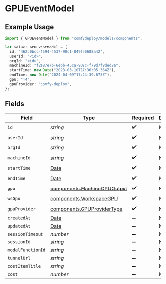 # GPUEventModel

## Example Usage

```typescript
import { GPUEventModel } from "comfydeploy/models/components";

let value: GPUEventModel = {
  id: "462c0bcc-4594-4537-90c1-849fa0688a42",
  userId: "<id>",
  orgId: "<id>",
  machineId: "f2e87e7b-6ebb-45ca-932c-f79d7f9ded2a",
  startTime: new Date("2023-03-10T17:36:05.364Z"),
  endTime: new Date("2024-04-09T17:44:39.673Z"),
  gpu: "T4",
  gpuProvider: "comfy-deploy",
};
```

## Fields

| Field                                                                                         | Type                                                                                          | Required                                                                                      | Description                                                                                   |
| --------------------------------------------------------------------------------------------- | --------------------------------------------------------------------------------------------- | --------------------------------------------------------------------------------------------- | --------------------------------------------------------------------------------------------- |
| `id`                                                                                          | *string*                                                                                      | :heavy_check_mark:                                                                            | N/A                                                                                           |
| `userId`                                                                                      | *string*                                                                                      | :heavy_check_mark:                                                                            | N/A                                                                                           |
| `orgId`                                                                                       | *string*                                                                                      | :heavy_check_mark:                                                                            | N/A                                                                                           |
| `machineId`                                                                                   | *string*                                                                                      | :heavy_check_mark:                                                                            | N/A                                                                                           |
| `startTime`                                                                                   | [Date](https://developer.mozilla.org/en-US/docs/Web/JavaScript/Reference/Global_Objects/Date) | :heavy_check_mark:                                                                            | N/A                                                                                           |
| `endTime`                                                                                     | [Date](https://developer.mozilla.org/en-US/docs/Web/JavaScript/Reference/Global_Objects/Date) | :heavy_check_mark:                                                                            | N/A                                                                                           |
| `gpu`                                                                                         | [components.MachineGPUOutput](../../models/components/machinegpuoutput.md)                    | :heavy_check_mark:                                                                            | N/A                                                                                           |
| `wsGpu`                                                                                       | [components.WorkspaceGPU](../../models/components/workspacegpu.md)                            | :heavy_check_mark:                                                                            | N/A                                                                                           |
| `gpuProvider`                                                                                 | [components.GPUProviderType](../../models/components/gpuprovidertype.md)                      | :heavy_check_mark:                                                                            | N/A                                                                                           |
| `createdAt`                                                                                   | [Date](https://developer.mozilla.org/en-US/docs/Web/JavaScript/Reference/Global_Objects/Date) | :heavy_minus_sign:                                                                            | N/A                                                                                           |
| `updatedAt`                                                                                   | [Date](https://developer.mozilla.org/en-US/docs/Web/JavaScript/Reference/Global_Objects/Date) | :heavy_minus_sign:                                                                            | N/A                                                                                           |
| `sessionTimeout`                                                                              | *number*                                                                                      | :heavy_minus_sign:                                                                            | N/A                                                                                           |
| `sessionId`                                                                                   | *string*                                                                                      | :heavy_minus_sign:                                                                            | N/A                                                                                           |
| `modalFunctionId`                                                                             | *string*                                                                                      | :heavy_minus_sign:                                                                            | N/A                                                                                           |
| `tunnelUrl`                                                                                   | *string*                                                                                      | :heavy_minus_sign:                                                                            | N/A                                                                                           |
| `costItemTitle`                                                                               | *string*                                                                                      | :heavy_minus_sign:                                                                            | N/A                                                                                           |
| `cost`                                                                                        | *number*                                                                                      | :heavy_minus_sign:                                                                            | N/A                                                                                           |